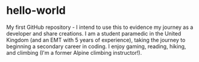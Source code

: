 # hello-world
My first GitHub repository - I intend to use this to evidence my journey as a developer and share creations.
I am a student paramedic in the United Kingdom (and an EMT with 5 years of experience), taking the journey to beginning a secondary career in coding. I enjoy gaming, reading, hiking, and climbing (I'm a former Alpine climbing instructor!).
